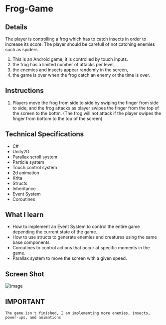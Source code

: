 # Frog-Game

## Details
The player is controlling a frog which has to catch insects in order to increase its score. The player should be carefull of not catching enemies such as spiders.

1. This is an Android game, it is controlled by touch inputs.
2. the frog has a limited number of attacks per level, 
3. the enemies and insects appear randomly in the screen,
4. the game is over when the frog catch an enemy or the time is over.

## Instructions
1. Players move the frog from side to side by swiping the finger from side to side, and the frog attacks as player swipes the finger from the top of the screen to the bottm. (The frog will not attack if the player swipes the finger from bottom to the top of the screen)

## Technical Specifications 
- C#
- Unity2D
- Parallax scroll system
- Particle system
- Touch control system
- 2d animation
- Krita
- Structs
- Inheritance
- Event System
- Coroutines

## What I learn
- How to implement an Event System to control the entire game depending the current state of the game.
- How to use structs to generate enemies and creatures using the same base components.
- Coroutines to control actions that occur at specific moments in the game.
- Parallax system to move the screen with a given speed.

## Screen Shot

![image](https://user-images.githubusercontent.com/46079765/141534544-6f67f72c-487e-4f60-980d-d0cb8bbb9bcf.png)

## IMPORTANT
```
The game isn't finished, I am implementing more enemies, insects, power-ups, and animations
```

